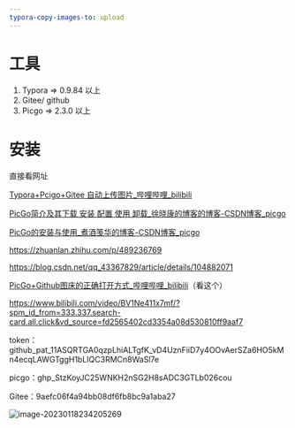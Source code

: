 ```yaml
---
typora-copy-images-to: upload
---
```




# 工具

1. Typora => 0.9.84 以上
2. Gitee/ github
3. Picgo =>  2.3.0 以上



# 安装

直接看网址

[Typora+Pcigo+Gitee 自动上传图片_哔哩哔哩_bilibili](https://www.bilibili.com/video/BV1ya4y1J7mD/?spm_id_from=333.788.recommend_more_video.6&vd_source=fd2565402cd3354a08d530810ff9aaf7)

[PicGo简介及其下载 安装 配置 使用 卸载_徐晓康的博客的博客-CSDN博客_picgo](https://blog.csdn.net/weixin_42837669/article/details/126279327?ops_request_misc=%7B%22request%5Fid%22%3A%22167404400316782425179057%22%2C%22scm%22%3A%2220140713.130102334..%22%7D&request_id=167404400316782425179057&biz_id=0&utm_medium=distribute.pc_search_result.none-task-blog-2~all~sobaiduend~default-2-126279327-null-null.142^v71^one_line,201^v4^add_ask&utm_term=picgo&spm=1018.2226.3001.4187)

[PicGo的安装与使用_煮酒笺华的博客-CSDN博客_picgo](https://blog.csdn.net/qq_38768365/article/details/107091900)

https://zhuanlan.zhihu.com/p/489236769

https://blog.csdn.net/qq_43367829/article/details/104882071

[PicGo+Github图床的正确打开方式_哔哩哔哩_bilibili](https://www.bilibili.com/video/BV1Ui4y1x7Cq/?spm_id_from=333.337.search-card.all.click&vd_source=fd2565402cd3354a08d530810ff9aaf7)（看这个）

https://www.bilibili.com/video/BV1Ne411x7mf/?spm_id_from=333.337.search-card.all.click&vd_source=fd2565402cd3354a08d530810ff9aaf7







token：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



picgo：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

Gitee：9aefc06f4a94bb08df6fb8bc9a1aba27



![image-20230118234205269](https://gitee.com/chenfenghx/typora-images/raw/master/%E5%B0%9A%E7%A1%85%E8%B0%B7Vue2.0+Vue3.0%E5%85%A8%E5%A5%97%E6%95%99%E7%A8%8B%E4%B8%A8vuejs%E4%BB%8E%E5%85%A5%E9%97%A8%E5%88%B0%E7%B2%BE%E9%80%9A/202301182342760.png)

